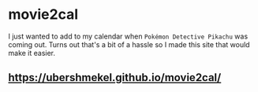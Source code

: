 # movie2cal

I just wanted to add to my calendar when `Pokémon Detective Pikachu` was coming out. Turns out that's a bit of a hassle so I made this site that would make it easier.

## https://ubershmekel.github.io/movie2cal/

